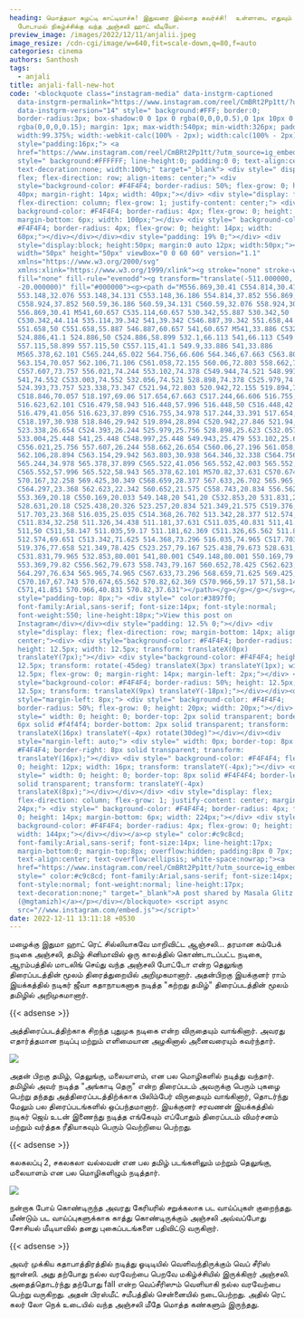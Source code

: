```yaml
---
heading: மொத்தமா கழட்டி காட்டியாச்சு! இதுவரை இல்லாத கவர்ச்சி!  உள்ளாடை எதுவும்
  போடாமல் நிகழ்ச்சிக்கு வந்த அஞ்சலி ஹாட் வீடியோ.
preview_image: /images/2022/12/11/anjalii.jpeg
image_resize: /cdn-cgi/image/w=640,fit=scale-down,q=80,f=auto
categories: cinema
authors: Santhosh
tags:
  - anjali
title: anjali-fall-new-hot
code: '<blockquote class="instagram-media" data-instgrm-captioned
  data-instgrm-permalink="https://www.instagram.com/reel/CmBRt2Pp1tt/?utm_source=ig_embed&amp;utm_campaign=loading"
  data-instgrm-version="14" style=" background:#FFF; border:0;
  border-radius:3px; box-shadow:0 0 1px 0 rgba(0,0,0,0.5),0 1px 10px 0
  rgba(0,0,0,0.15); margin: 1px; max-width:540px; min-width:326px; padding:0;
  width:99.375%; width:-webkit-calc(100% - 2px); width:calc(100% - 2px);"><div
  style="padding:16px;"> <a
  href="https://www.instagram.com/reel/CmBRt2Pp1tt/?utm_source=ig_embed&amp;utm_campaign=loading"
  style=" background:#FFFFFF; line-height:0; padding:0 0; text-align:center;
  text-decoration:none; width:100%;" target="_blank"> <div style=" display:
  flex; flex-direction: row; align-items: center;"> <div
  style="background-color: #F4F4F4; border-radius: 50%; flex-grow: 0; height:
  40px; margin-right: 14px; width: 40px;"></div> <div style="display: flex;
  flex-direction: column; flex-grow: 1; justify-content: center;"> <div style="
  background-color: #F4F4F4; border-radius: 4px; flex-grow: 0; height: 14px;
  margin-bottom: 6px; width: 100px;"></div> <div style=" background-color:
  #F4F4F4; border-radius: 4px; flex-grow: 0; height: 14px; width:
  60px;"></div></div></div><div style="padding: 19% 0;"></div> <div
  style="display:block; height:50px; margin:0 auto 12px; width:50px;"><svg
  width="50px" height="50px" viewBox="0 0 60 60" version="1.1"
  xmlns="https://www.w3.org/2000/svg"
  xmlns:xlink="https://www.w3.org/1999/xlink"><g stroke="none" stroke-width="1"
  fill="none" fill-rule="evenodd"><g transform="translate(-511.000000,
  -20.000000)" fill="#000000"><g><path d="M556.869,30.41 C554.814,30.41
  553.148,32.076 553.148,34.131 C553.148,36.186 554.814,37.852 556.869,37.852
  C558.924,37.852 560.59,36.186 560.59,34.131 C560.59,32.076 558.924,30.41
  556.869,30.41 M541,60.657 C535.114,60.657 530.342,55.887 530.342,50
  C530.342,44.114 535.114,39.342 541,39.342 C546.887,39.342 551.658,44.114
  551.658,50 C551.658,55.887 546.887,60.657 541,60.657 M541,33.886 C532.1,33.886
  524.886,41.1 524.886,50 C524.886,58.899 532.1,66.113 541,66.113 C549.9,66.113
  557.115,58.899 557.115,50 C557.115,41.1 549.9,33.886 541,33.886
  M565.378,62.101 C565.244,65.022 564.756,66.606 564.346,67.663 C563.803,69.06
  563.154,70.057 562.106,71.106 C561.058,72.155 560.06,72.803 558.662,73.347
  C557.607,73.757 556.021,74.244 553.102,74.378 C549.944,74.521 548.997,74.552
  541,74.552 C533.003,74.552 532.056,74.521 528.898,74.378 C525.979,74.244
  524.393,73.757 523.338,73.347 C521.94,72.803 520.942,72.155 519.894,71.106
  C518.846,70.057 518.197,69.06 517.654,67.663 C517.244,66.606 516.755,65.022
  516.623,62.101 C516.479,58.943 516.448,57.996 516.448,50 C516.448,42.003
  516.479,41.056 516.623,37.899 C516.755,34.978 517.244,33.391 517.654,32.338
  C518.197,30.938 518.846,29.942 519.894,28.894 C520.942,27.846 521.94,27.196
  523.338,26.654 C524.393,26.244 525.979,25.756 528.898,25.623 C532.057,25.479
  533.004,25.448 541,25.448 C548.997,25.448 549.943,25.479 553.102,25.623
  C556.021,25.756 557.607,26.244 558.662,26.654 C560.06,27.196 561.058,27.846
  562.106,28.894 C563.154,29.942 563.803,30.938 564.346,32.338 C564.756,33.391
  565.244,34.978 565.378,37.899 C565.522,41.056 565.552,42.003 565.552,50
  C565.552,57.996 565.522,58.943 565.378,62.101 M570.82,37.631 C570.674,34.438
  570.167,32.258 569.425,30.349 C568.659,28.377 567.633,26.702 565.965,25.035
  C564.297,23.368 562.623,22.342 560.652,21.575 C558.743,20.834 556.562,20.326
  553.369,20.18 C550.169,20.033 549.148,20 541,20 C532.853,20 531.831,20.033
  528.631,20.18 C525.438,20.326 523.257,20.834 521.349,21.575 C519.376,22.342
  517.703,23.368 516.035,25.035 C514.368,26.702 513.342,28.377 512.574,30.349
  C511.834,32.258 511.326,34.438 511.181,37.631 C511.035,40.831 511,41.851
  511,50 C511,58.147 511.035,59.17 511.181,62.369 C511.326,65.562 511.834,67.743
  512.574,69.651 C513.342,71.625 514.368,73.296 516.035,74.965 C517.703,76.634
  519.376,77.658 521.349,78.425 C523.257,79.167 525.438,79.673 528.631,79.82
  C531.831,79.965 532.853,80.001 541,80.001 C549.148,80.001 550.169,79.965
  553.369,79.82 C556.562,79.673 558.743,79.167 560.652,78.425 C562.623,77.658
  564.297,76.634 565.965,74.965 C567.633,73.296 568.659,71.625 569.425,69.651
  C570.167,67.743 570.674,65.562 570.82,62.369 C570.966,59.17 571,58.147 571,50
  C571,41.851 570.966,40.831 570.82,37.631"></path></g></g></g></svg></div><div
  style="padding-top: 8px;"> <div style=" color:#3897f0;
  font-family:Arial,sans-serif; font-size:14px; font-style:normal;
  font-weight:550; line-height:18px;">View this post on
  Instagram</div></div><div style="padding: 12.5% 0;"></div> <div
  style="display: flex; flex-direction: row; margin-bottom: 14px; align-items:
  center;"><div> <div style="background-color: #F4F4F4; border-radius: 50%;
  height: 12.5px; width: 12.5px; transform: translateX(0px)
  translateY(7px);"></div> <div style="background-color: #F4F4F4; height:
  12.5px; transform: rotate(-45deg) translateX(3px) translateY(1px); width:
  12.5px; flex-grow: 0; margin-right: 14px; margin-left: 2px;"></div> <div
  style="background-color: #F4F4F4; border-radius: 50%; height: 12.5px; width:
  12.5px; transform: translateX(9px) translateY(-18px);"></div></div><div
  style="margin-left: 8px;"> <div style=" background-color: #F4F4F4;
  border-radius: 50%; flex-grow: 0; height: 20px; width: 20px;"></div> <div
  style=" width: 0; height: 0; border-top: 2px solid transparent; border-left:
  6px solid #f4f4f4; border-bottom: 2px solid transparent; transform:
  translateX(16px) translateY(-4px) rotate(30deg)"></div></div><div
  style="margin-left: auto;"> <div style=" width: 0px; border-top: 8px solid
  #F4F4F4; border-right: 8px solid transparent; transform:
  translateY(16px);"></div> <div style=" background-color: #F4F4F4; flex-grow:
  0; height: 12px; width: 16px; transform: translateY(-4px);"></div> <div
  style=" width: 0; height: 0; border-top: 8px solid #F4F4F4; border-left: 8px
  solid transparent; transform: translateY(-4px)
  translateX(8px);"></div></div></div> <div style="display: flex;
  flex-direction: column; flex-grow: 1; justify-content: center; margin-bottom:
  24px;"> <div style=" background-color: #F4F4F4; border-radius: 4px; flex-grow:
  0; height: 14px; margin-bottom: 6px; width: 224px;"></div> <div style="
  background-color: #F4F4F4; border-radius: 4px; flex-grow: 0; height: 14px;
  width: 144px;"></div></div></a><p style=" color:#c9c8cd;
  font-family:Arial,sans-serif; font-size:14px; line-height:17px;
  margin-bottom:0; margin-top:8px; overflow:hidden; padding:8px 0 7px;
  text-align:center; text-overflow:ellipsis; white-space:nowrap;"><a
  href="https://www.instagram.com/reel/CmBRt2Pp1tt/?utm_source=ig_embed&amp;utm_campaign=loading"
  style=" color:#c9c8cd; font-family:Arial,sans-serif; font-size:14px;
  font-style:normal; font-weight:normal; line-height:17px;
  text-decoration:none;" target="_blank">A post shared by Masala Glitz
  (@mgtamizh)</a></p></div></blockquote> <script async
  src="//www.instagram.com/embed.js"></script>'
date: 2022-12-11 13:11:18 +0530
---
```

மழைக்கு இதுமா ஹாட் ரெட் சில்லியாகவே மாறிவிட்ட ஆஞ்சலி... தரமான கம்பேக் நடிகை அஞ்சலி, தமிழ் சினிமாவில் ஒரு காலத்தில் கொண்டாடப்பட்ட நடிகை, ஆரம்பத்தில் மாடலிங் செய்து வந்த அஞ்சலி போட்டோ என்ற தெலுங்கு திரைப்படத்தின் மூலம் திரைத்துறையில் அறிமுகமானார். அதன்பிறகு இயக்குனர் ராம் இயக்கத்தில் நடிகர் ஜீவா கதாநாயகனாக  நடித்த "கற்றது தமிழ்" திரைப்படத்தின் மூலம் தமிழில் அறிமுகமானார். 

{{< adsense >}}

அத்திரைப்படத்திற்காக சிறந்த புதுமுக நடிகை என்ற விருதையும் வாங்கினார். அவரது எதார்த்தமான நடிப்பு மற்றும் எளிமையான அழகினால்  அனைவரையும் கவர்ந்தார்.


![](/images/2022/12/11/anjali-fall-new-hot.jpeg)

அதன் பிறகு தமிழ், தெலுங்கு, மலையாளம், என பல மொழிகளில் நடித்து வந்தார். தமிழில் அவர் நடித்த "அங்காடி தெரு" என்ற திரைப்படம் அவருக்கு பெரும் புகழை பெற்று தந்தது அத்திரைப்படத்திற்க்காக பிலிம்பேர் விருதையும் வாங்கினார், தொடர்ந்து மேலும் பல திரைப்படங்களில் ஒப்பந்தமானார். இயக்குனர் சரவணன் இயக்கத்தில் நடிகர் ஜெய் உடன் இணைந்து நடித்த எங்கேயும் எப்போதும் திரைப்படம் விமர்சனம் மற்றும் வர்த்தக ரீதியாகவும் பெரும்  வெற்றியை பெற்றது.

{{< adsense >}}


கலகலப்பு 2, சகலகலா வல்லவன் என பல தமிழ் படங்களிலும் மற்றும் தெலுங்கு, மலையாளம் என பல மொழிகளிழும் நடித்தார். 

![](/images/2022/12/11/anjali-fall-new-hot2.jpeg)

நன்றாக போய் கொண்டிருந்த  அவரது கேரியரில் சறுக்கலாக  பட வாய்ப்புகள் குறைந்தது. மீண்டும் பட வாய்ப்புகளுக்காக காத்து கொண்டிருக்கும் அஞ்சலி அவ்வப்போது சோசியல் மீடியாவில் தனது புகைப்படங்களை பதிவிட்டு வருகிறார்.

{{< adsense >}}


அவர் முக்கிய கதாபாத்திரத்தில் நடித்து ஓடிடியில் வெளிவந்திருக்கும் வெப் சீரிஸ் ஜான்ஸி. அது தற்போது நல்ல வரவேற்பை பெறவே மகிழ்ச்சியில் இருக்கிறார் அஞ்சலி. அதைத்தொடர்ந்து தற்போது fall என்ற வெப்சீரிஸும் வெளியாகி நல்ல வரவேற்பை பெற்று வருகிறது. அதன் பிரஸ்மீட் சமீபத்தில் சென்னையில் நடைபெற்றது. அதில் ரெட் கலர் லோ நெக் உடையில் வந்த அஞ்சலி மீதே மொத்த கண்களும் இருந்தது.